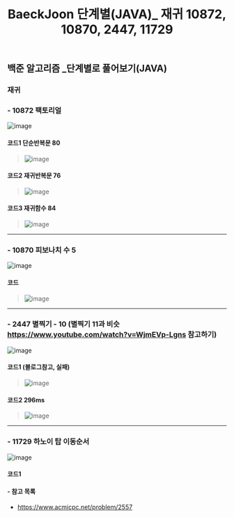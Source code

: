 ﻿---
layout: single
title: "BaeckJoon 단계별(JAVA)_ 재귀 10872, 10870, 2447, 11729"
read_time: true
categories: 
 - BaeckJoon 
tags: 
 - Algorithm
 - BaeckJoon 
last_modified_at: '2020-07-29 23:11:00 +0800'
toc: true
toc_sticky: true
toc_label: 목차
---
## 백준 알고리즘 _단계별로 풀어보기(JAVA)
### 재귀 
### - 10872 팩토리얼
![image](https://user-images.githubusercontent.com/66898243/88813886-6d0cc400-d1f4-11ea-8a94-cbec79dc1049.png)

#### 코드1 단순반복문 80
> ![image](https://user-images.githubusercontent.com/66898243/88817644-beb74d80-d1f8-11ea-87cd-301b32d01c27.png)

#### 코드2 재귀반복문 76
> ![image](https://user-images.githubusercontent.com/66898243/88818170-5e74db80-d1f9-11ea-9e70-c82bd8adc057.png)

#### 코드3 재귀함수 84
> ![image](https://user-images.githubusercontent.com/66898243/88818973-54071180-d1fa-11ea-9896-f26330bd3f9f.png)


***
### - 10870 피보나치 수 5
![image](https://user-images.githubusercontent.com/66898243/88813963-7eee6700-d1f4-11ea-86bc-5de6ffeeaf4c.png)

#### 코드
> ![image](https://user-images.githubusercontent.com/66898243/90314444-c55ef800-df4e-11ea-8fa7-c55ac9a2db4b.png)

***
### - 2447 별찍기 - 10 (별찍기 11과 비슷 https://www.youtube.com/watch?v=WjmEVp-Lgns 참고하기)
![image](https://user-images.githubusercontent.com/66898243/88814263-d42a7880-d1f4-11ea-9988-0cf2d21f7455.png)

#### 코드1 (블로그참고, 실패)
>  ![image](https://user-images.githubusercontent.com/66898243/89544856-943f4300-d83d-11ea-85fb-a7284c0c8d14.png)

#### 코드2 296ms
>  ![image](https://user-images.githubusercontent.com/66898243/89657333-e2b91400-d907-11ea-9757-b91fd046c41d.png)

***
### - 11729 하노이 탑 이동순서
![image](https://user-images.githubusercontent.com/66898243/88814456-1653ba00-d1f5-11ea-955c-b6b59a9f9f6c.png)

#### 코드1
> 


#### - 참고 목록
- https://www.acmicpc.net/problem/2557